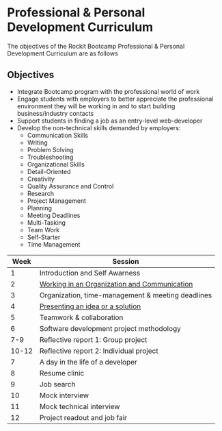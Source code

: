 # Professional & Personal Development Curriculum

The objectives of the Rockit Bootcamp Professional & Personal Development Curriculum are as follows

## Objectives

-	Integrate Bootcamp program with the professional world of work
-	Engage students with employers to better appreciate the professional environment they will be working in and to start building business/industry contacts
-	Support students in finding a job as an entry-level web-developer
-	Develop the non-technical skills demanded by employers:
	-	Communication Skills	
	-	Writing	
	-	Problem Solving	
	-	Troubleshooting
	-	Organizational Skills	
	-	Detail-Oriented	
	-	Creativity	
	-	Quality Assurance and Control
	-	Research	
	-	Project Management	
	-	Planning	
	-	Meeting Deadlines	
	-	Multi-Tasking	
	-	Team Work	
	-	Self-Starter	
	-	Time Management	

| Week | Session  |
|---|---|
|1 |  Introduction and Self Awarness | 
|2 | <a href="https://github.com/RockitBootcamp/Student-Resources/tree/master/PDD/WorkingInACompany#working-in-a-company-as-a-web-developer">Working in an Organization and Communication</a> |
|3 | Organization, time-management & meeting deadlines | 
|4 | [Presenting an idea or a solution](https://github.com/RockitBootcamp/Student-Resources/tree/master/PDD/PresentingSolution) | 
|5 | Teamwork & collaboration | 
|6 | Software development project methodology | 
|7-9 | Reflective report 1: Group project | 
|10-12 | Reflective report 2: Individual project | 
|7 | A day in the life of a developer | 
|8 | Resume clinic | 
|9 | Job search | 
|10 | Mock interview | 
|11 | Mock technical interview | 
|12 | Project readout and job fair | 

